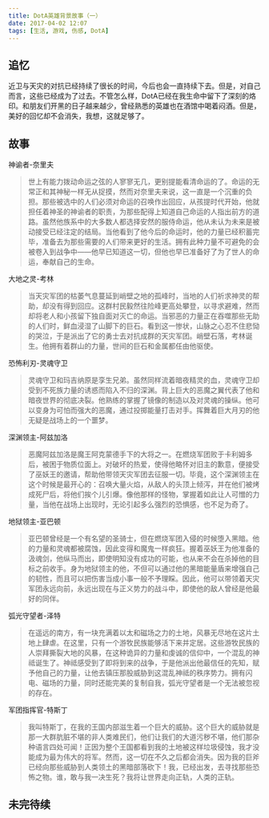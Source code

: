 ```yaml
---
title: DotA英雄背景故事（一）
date: 2017-04-02 12:07
tags: [生活, 游戏, 伤感, DotA]
---
```

## 追忆
近卫与天灾的对抗已经持续了很长的时间，今后也会一直持续下去。但是，对自己而言，这些已经成为了过去。不管怎么样，DotA已经在我生命中留下了深刻的烙印。和朋友们开黑的日子越来越少，曾经熟悉的英雄也在酒馆中喝着闷酒。但是，美好的回忆却不会消失，我想，这就足够了。


<!--more-->


## 故事

神谕者-奈里夫
> 世上有能力拨动命运之弦的人寥寥无几，更别提能看清命运的了。命运的无常正和其神秘一样无从捉摸，然而对奈里夫来说，这一直是一个沉重的负担。那些被选中的人们必须对命运的召唤作出回应，从孩提时代开始，他就担任着神圣的神谕者的职责，为那些配得上知道自己命运的人指出前方的道路。虽然他族系中的大多数人都选择安然的服侍命运，他从未认为未来是被动接受已经注定的结局。当他看到了他今后的命运时，他的力量已经积蓄完毕，准备去为那些需要的人们带来更好的生活。拥有此种力量不可避免的会被卷入到战争中——他早已知道这一切，但他也早已准备好了为了世人的命运，奉献自己的生命。

大地之灵-考林
> 当天灾军团的枯萎气息蔓延到峭壁之地的孤峰时，当地的人们祈求神灵的帮助，却没有得到回应。这群村民毅然往险峰更高处攀登，以寻求避难，然而却将老人和小孩留下独自面对灭亡的命运。当邪恶的力量正在吞噬那些无助的人们时，鲜血浸湿了山脚下的巨石。看到这一惨状，山脉之心忍不住悲恸的哭泣，于是派出了它的勇士去对抗成群的天灾军团。峭壁石落，考林诞生。他拥有着群山的力量，世间的巨石和金属都任由他驱使。

恐怖利刃-灵魂守卫
> 灵魂守卫和玛吉纳原是孪生兄弟。虽然同样流着暗夜精灵的血，灵魂守卫却受到不死族力量的诱惑而陷入不归的深渊。背上巨大的恶魔之翼代表了他和暗夜世界的彻底决裂。他熟练的掌握了镜像的制造以及对灵魂的操纵。他可以变身为可怕而强大的恶魔，通过投掷能量打击对手。挥舞着巨大月刃的他无疑是战场上的一个噩梦。

深渊领主-阿兹加洛
> 恶魔阿兹加洛是魔王阿克蒙德手下的大将之一。在燃烧军团败于卡利姆多后，被困于物质位面上。对破坏的热爱，使得他略怀对旧主的歉意，便接受了巫妖王的邀请，帮助他带领天灾军团去征服一切。毕竟，这个深渊领主在这个时候是最开心的：召唤大量火焰，从敌人的头顶上倾泻，并在他们被烤成死尸后，将他们挨个儿引爆。像他那样的怪物，掌握着如此让人可憎的力量，当他在战场上出现时，无论引起多么强烈的恐惧感，也不足为奇了。

地狱领主-亚巴顿
> 亚巴顿曾经是一个有名望的圣骑士，但在燃烧军团入侵的时候堕入黑暗。他的力量和灵魂都被腐蚀，因此变得和魔鬼一样疯狂。握着巫妖王为他准备的汲魂剑，他纵马而出，即使明知没有成功的可能，也从来不会在杀掉他的目标之前收手。身为地狱领主的他，不但可以通过他的黑暗能量盾来增强自己的韧性，而且可以把伤害当成小事一般不予理睬。因此，他可以带领着天灾军团永远向前，永远出现在与正义势力的战斗中，即使他的敌人曾经是他最好的同伴。 

弧光守望者-泽特
> 在遥远的南方，有一块充满着以太和磁场之力的土地，风暴无尽地在这片土地上肆虐。在这里，只有一个游牧民族能够活下来并定居。这些游牧民族的人崇拜撕裂大地的风暴，在这种诡异的力量和虔诚的信仰中，一个混乱的神祗诞生了。神祗感受到了即将到来的战争，于是他派出他最信任的先知，赋予他自己的力量，让他去镇压那股威胁到这混乱神祗的秩序势力。拥有闪电、磁场的力量，同时还能完美的复制自我，弧光守望者是一个无法被忽视的存在。

军团指挥官-特斯丁
> 我叫特斯丁，在我的王国内部滋生着一个巨大的威胁。这个巨大的威胁就是那一大群肮脏不堪的非人类难民们，他们让我们的大道污秽不堪，他们那杂种语言四处可闻！正因为整个王国都看到我的土地被这样垃圾侵蚀，我才没能成为最为伟大的将军。然而，这一切在不久之后都会消失。因为我的巨斧已经向那些威胁到人类领土的黑暗部落砍下！我，已经出发，去寻找那些恐怖之物。谁，敢与我一决生死？我将让世界走向正轨，人类的正轨。

## 未完待续





